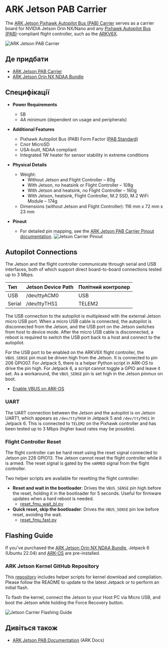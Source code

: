 # ARK Jetson PAB Carrier

The [ARK Jetson Pixhawk Autopilot Bus (PAB) Carrier](https://arkelectron.gitbook.io/ark-documentation/flight-controllers/ark-jetson-pab-carrier) serves as a carrier board for NVIDIA Jetson Orin NX/Nano and any [Pixhawk Autopilot Bus (PAB)](https://github.com/pixhawk/Pixhawk-Standards/blob/master/DS-010%20Pixhawk%20Autopilot%20Bus%20Standard.pdf)-compliant flight controller, such as the [ARKV6X](../flight_controller/ark_v6x.md).

![ARK Jetson PAB Carrier](../../assets/companion_computer/ark_jetson_pab_carrier/ark_jetson_pab_carrier.jpg)

## Де придбати

- [ARK Jetson PAB Carrier](https://arkelectron.com/product/ark-jetson-pab-carrier/)
- [ARK Jetson Orin NX NDAA Bundle](https://arkelectron.com/product/ark-jetson-orin-nx-ndaa-bundle/)

## Специфікації

- **Power Requirements**

  - 5В
  - 4A minimum (dependent on usage and peripherals)

- **Additional Features**

  - Pixhawk Autopilot Bus (PAB) Form Factor ([PAB Standard](https://github.com/pixhawk/Pixhawk-Standards/blob/master/DS-010%20Pixhawk%20Autopilot%20Bus%20Standard.pdf))
  - Слот MicroSD
  - USA-built, NDAA compliant
  - Integrated 1W heater for sensor stability in extreme conditions

- **Physical Details**

  - Weight:
    - Without Jetson and Flight Controller – 80g
    - With Jetson, no heatsink or Flight Controller – 108g
    - With Jetson and heatsink, no Flight Controller – 160g
    - With Jetson, heatsink, Flight Controller, M.2 SSD, M.2 WiFi Module – 174g
  - Dimensions (without Jetson and Flight Controller): 116 mm x 72 mm x 23 mm

- **Pinout**
  - For detailed pin mapping, see the [ARK Jetson PAB Carrier Pinout documentation](https://arkelectron.gitbook.io/ark-documentation/flight-controllers/ark-jetson-pab-carrier/pinout).
    ![Jetson Carrier Pinout](../../assets/companion_computer/ark_jetson_pab_carrier/ark_jetson_carrier_pinout.png)

## Autopilot Connections

The Jetson and the flight controller communicate through serial and USB interfaces, both of which support direct board-to-board connections tested up to 3 Mbps.

| Тип    | Jetson Device Path | Політний контролер |
| :----- | :----------------- | :----------------- |
| USB    | /dev/ttyACM0       | USB                |
| Serial | /dev/ttyTHS1       | TELEM2             |

The USB connection to the autopilot is multiplexed with the external Jetson micro USB port.
When a micro USB cable is connected, the autopilot is disconnected from the Jetson, and the USB port on the Jetson switches from host to device mode.
After the micro USB cable is disconnected, a reboot is required to switch the USB port back to a host and connect to the autopilot.

For the USB port to be enabled on the ARKV6X flight controller, the `VBUS_SENSE` pin must be driven high from the Jetson.
It is connected to pin 206 GPIO07.
For Jetpack 5, there is a helper Python script in ARK-OS to drive the pin high.
For Jetpack 6, a script cannot toggle a GPIO and leave it set.
As a workaround, the `VBUS_SENSE` pin is set high in the Jetson pinmux on boot.

- [Enable VBUS on ARK-OS](https://github.com/ARK-Electronics/ARK-OS/blob/main/platform/jetson/scripts/vbus_enable.py)

### UART

The UART connection between the Jetson and the autopilot is on Jetson UART1, which appears as `/dev/ttyTHS0` in Jetpack 5 and `/dev/ttyTHS1` in Jetpack 6.
This is connected to `TELEM2` on the Pixhawk controller and has been tested up to 3 Mbps (higher baud rates may be possible).

### Flight Controller Reset

The flight controller can be hard reset using the reset signal connected to Jetson pin 228 GPIO13.
The Jetson cannot reset the flight controller while it is armed.
The reset signal is gated by the `nARMED` signal from the flight controller.

Two helper scripts are available for resetting the flight controller:

- **Reset and wait in the bootloader**: Drives the `VBUS_SENSE` pin high before the reset, holding it in the bootloader for 5 seconds.
  Useful for firmware updates when a hard reboot is needed.
  - [reset_fmu_wait_bl.py](https://github.com/ARK-Electronics/ARK-OS/blob/main/platform/jetson/scripts/reset_fmu_wait_bl.py)
- **Quick reset, skip the bootloader**: Drives the `VBUS_SENSE` pin low before reset, avoiding the wait.
  - [reset_fmu_fast.py](https://github.com/ARK-Electronics/ARK-OS/blob/main/platform/jetson/scripts/reset_fmu_fast.py)

## Flashing Guide

If you've purchased the [ARK Jetson Orin NX NDAA Bundle](https://arkelectron.com/product/ark-jetson-orin-nx-ndaa-bundle/), Jetpack 6 (Ubuntu 22.04) and [ARK-OS](https://github.com/ARK-Electronics/ARK-OS) are pre-installed.

### ARK Jetson Kernel GitHub Repository

This [repository](https://github.com/ARK-Electronics/ark_jetson_kernel) includes helper scripts for kernel download and compilation.
Please follow the README to update to the latest Jetpack or to perform an initial flash.

To flash the kernel, connect the Jetson to your Host PC via Micro USB, and boot the Jetson while holding the Force Recovery button.

![Jetson Carrier Flashing Guide](../../assets/companion_computer/ark_jetson_pab_carrier/ark_jetson_flashing_guide.png)

## Дивіться також

- [ARK Jetson PAB Documentation](https://arkelectron.gitbook.io/ark-documentation/flight-controllers/ark-jetson-pab-carrier) (ARK Docs)

